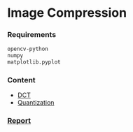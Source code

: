 # Image Compression

### Requirements
```bash
opencv-python
numpy
matplotlib.pyplot
```

### Content
+ [DCT](./dct.py)
+ [Quantization](./quantization.py)

### [Report](./report.pdf)